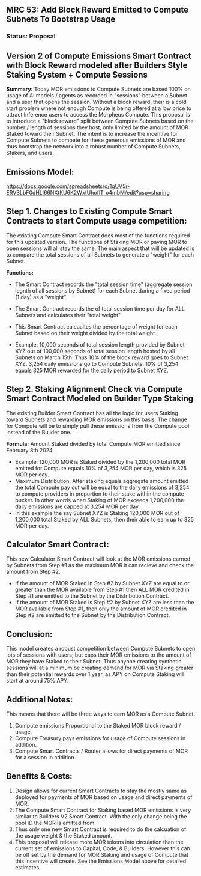 ## MRC 53: Add Block Reward Emitted to Compute Subnets To Bootstrap Usage

### Status: **Proposal**

## Version 2 of Compute Emissions Smart Contract with Block Reward modeled after Builders Style Staking System + Compute Sessions
**Summary:** 
Today MOR emissions to Compute Subnets are based 100% on usage of AI models / agents as recorded in "sessions" between a Subnet and a user that opens the session. Without a block reward, their is a cold start problem where not enough Compute is being offered at a low price to attract Inference users to access the Morpheus Compute. This proposal is to introduce a "block reward" split between Compute Subnets based on the number / length of sessions they host, only limited by the amount of MOR Staked toward their Subnet. The intent is to increase the incentive for Compute Subnets to compete for these generous emissions of MOR and thus bootstrap the network into a robust number of Compute Subnets, Stakers, and users.

## Emissions Model: 
https://docs.google.com/spreadsheets/d/1gUV5r-ERVBLbF0dHLl66NXtKU6K2WxtUhoflT_o4mbM/edit?usp=sharing

## Step 1. Changes to Existing Compute Smart Contracts to start Compute usage competition:
The existing Compute Smart Contract does most of the functions required for this updated version. The functions of Staking MOR or paying MOR to open sessions will all stay the same. The main aspect that will be updated is to compare the total sessions of all Subnets to generate a "weight" for each Subnet.

**Functions:**
- The Smart Contract records the "total session time" (aggregate session legnth of all sessions by Subnet) for each Subnet during a fixed period (1 day) as a "weight".
- The Smart Contract records the of total session time per day for ALL Subnets and calculates their "total weight".
- This Smart Contract calcualtes the percentage of weight for each Subnet based on their weight divided by the total weight. 

- Example: 10,000 seconds of total session length provided by Subnet XYZ out of 100,000 seconds of total session length hosted by all Subnets on March 15th.
Thus 10% of the block reward goes to Subnet XYZ.
3,254 daily emissions go to Compute Subnets.
10% of 3,254 equals 325 MOR rewarded for the daily period to Subnet XYZ.

## Step 2. Staking Alignment Check via Compute Smart Contract Modeled on Builder Type Staking
The existing Builder Smart Contract has all the logic for users Staking toward Subnets and rewarding MOR emissions on this basis. The change for Compute will be to simply pull these emissions from the Compute pool instead of the Builder one.

**Formula:** Amount Staked divided by total Compute MOR emitted since February 8th 2024.
- Example: 120,000 MOR is Staked divided by the 1,200,000 total MOR emitted for Compute equals 10% of 3,254 MOR per day, which is 325 MOR per day.
- Maximum Distribution: After staking equals aggregate amount emitted the total Compute pay out will be equal to the daily emissions of 3,254 to compute providers in proportion to their stake within the compute bucket. In other words when Staking of MOR exceeds 1,200,000 the daily emissions are capped at 3,254 MOR per day.
- In this example the say Subnet XYZ is Staking 120,000 MOR out of 1,200,000 total Staked by ALL Subnets, then their able to earn up to 325 MOR per day.

## Calculator Smart Contract: 
This new Calculator Smart Contract will look at the MOR emissions earned by Subnets from Step #1 as the maximum MOR it can recieve and check the amount from Step #2.
- If the amount of MOR Staked in Step #2 by Subnet XYZ are equal to or greater than the MOR available from Step #1 then ALL MOR credited in Step #1 are emitted to the Subnet by the Distribution Contract.
- If the amount of MOR Staked is Step #2 by Subnet XYZ are less than the MOR available from Step #1, then only the amount of MOR credited in Step #2 are emitted to the Subnet by the Distribution Contract.

## Conclusion:
This model creates a robust competition between Compute Subnets to open lots of sessions with users, but caps their MOR emissions to the amount of MOR they have Staked to their Subnet. Thus anyone creating synthetic sessions will at a minimum be creating demand for MOR via Staking greater than their potential rewards over 1 year, as APY on Compute Staking will start at around 75% APY.

## Additional Notes:
This means that there will be three ways to earn MOR as a Compute Subnet.
1. Compute emissions Proportional to the Staked MOR block reward / usage.
2. Compute Treasury pays emissions for usage of Compute sessions in addition.
3. Compute Smart Contracts / Router allows for direct payments of MOR for a session in addition.

## Benefits & Costs: 
1. Design allows for current Smart Contracts to stay the mostly same as deployed for payments of MOR based on usage and direct payments of MOR.
2. The Compute Smart Contract for Staking based MOR emissions is very similar to Builders V2 Smart Contract. With the only change being the pool ID the MOR is emitted from.
3. Thus only one new Smart Contract is required to do the calcuation of the usage weight & the Staked amount.
4. This proposal will release more MOR tokens into circulation than the current set of emissions to Capital, Code, & Builders. However this can be off set by the demand for MOR Staking and usage of Compute that this incentive will create. See the Emissions Model above for detailed estimates.
